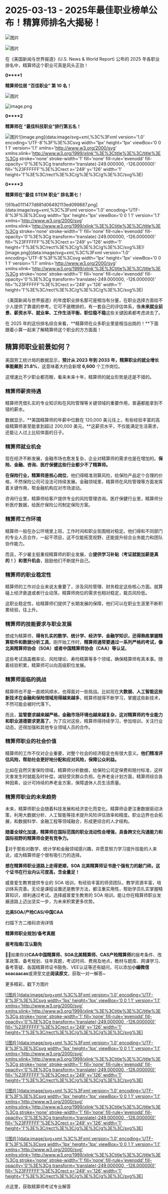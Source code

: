 # 2025-03-13 - 2025年最佳职业榜单公布！精算师排名大揭秘！

![图片](https://mmbiz.qpic.cn/mmbiz_jpg/mK3FpI9af4kg4PH3You8v1p2s4zAl35ZxNnxg0MdNmVTvH2IJcatox7FnBcNAnYE4JN8ZPBDeK1yLvRwqaptmA/640?wx_fmt=jpeg&wxfrom=5&wx_lazy=1&wx_co=1&tp=webp)

![图片](https://mmbiz.qpic.cn/sz_mmbiz_gif/mK3FpI9af4nSfVwvozd64cQ7rcicg9NY7aDpmlQHeubb1vZMYf0AYBKd0R4BYEutuL8zyMe4NKXjT1d6SMzlM4g/640?wx_fmt=gif&from=appmsg&wxfrom=5&wx_lazy=1&wx_co=1&tp=webp)

在《美国新闻与世界报道》(U.S. News & World Report) 公布的 2025 年各职业排名中，精算师这个职业可真是风头正劲！

**0****1**

**精算师位居 “百佳职业” 第 10 名！**

![图片](https://mmbiz.qpic.cn/sz_mmbiz_png/iag1gbB0gOribxfyYd67PGwr4qBtPSyH9iauuiaWrjkZxRXiaWFNEcPPLq2Kp1qjOLS49b6LM15hEviaSJlD0Q0eh8PQ/640?wx_fmt=png&from=appmsg&tp=webp&wxfrom=5&wx_lazy=1)

![image.png](https://mmbiz.qpic.cn/sz_mmbiz_png/mK3FpI9af4kw4I4wUyhMoB1mia2syD2xazkibdlbmd4E93jSQ4LxibspgMDTqwciblKN1nIYSMvdA0u6edpgibSzmtQ/640?wx_fmt=png&from=appmsg&tp=webp&wxfrom=5&wx_lazy=1)

**0****2**

**精算师在 “最佳科技职业”排行第五名！**

![图片](https://mmbiz.qpic.cn/sz_mmbiz_png/iag1gbB0gOribxfyYd67PGwr4qBtPSyH9ia2npicMJQbaVZCzicbwUBjWecPCicEfCNiaAITnIEaOdBp4LQCWhiasX8ic1g/640?wx_fmt=png&from=appmsg&tp=webp&wxfrom=5&wx_lazy=1)![image.png](data:image/svg+xml,%3C%3Fxml version='1.0' encoding='UTF-8'%3F%3E%3Csvg width='1px' height='1px' viewBox='0 0 1 1' version='1.1' xmlns='http://www.w3.org/2000/svg' xmlns:xlink='http://www.w3.org/1999/xlink'%3E%3Ctitle%3E%3C/title%3E%3Cg stroke='none' stroke-width='1' fill='none' fill-rule='evenodd' fill-opacity='0'%3E%3Cg transform='translate(-249.000000, -126.000000)' fill='%23FFFFFF'%3E%3Crect x='249' y='126' width='1' height='1'%3E%3C/rect%3E%3C/g%3E%3C/g%3E%3C/svg%3E)

**0****3**

**精算师在“最佳 STEM 职业” 排名第七！**

![61ba0111477d881d06492113ed099887.png](data:image/svg+xml,%3C%3Fxml version='1.0' encoding='UTF-8'%3F%3E%3Csvg width='1px' height='1px' viewBox='0 0 1 1' version='1.1' xmlns='http://www.w3.org/2000/svg' xmlns:xlink='http://www.w3.org/1999/xlink'%3E%3Ctitle%3E%3C/title%3E%3Cg stroke='none' stroke-width='1' fill='none' fill-rule='evenodd' fill-opacity='0'%3E%3Cg transform='translate(-249.000000, -126.000000)' fill='%23FFFFFF'%3E%3Crect x='249' y='126' width='1' height='1'%3E%3C/rect%3E%3C/g%3E%3C/g%3E%3C/svg%3E)![image.png](data:image/svg+xml,%3C%3Fxml version='1.0' encoding='UTF-8'%3F%3E%3Csvg width='1px' height='1px' viewBox='0 0 1 1' version='1.1' xmlns='http://www.w3.org/2000/svg' xmlns:xlink='http://www.w3.org/1999/xlink'%3E%3Ctitle%3E%3C/title%3E%3Cg stroke='none' stroke-width='1' fill='none' fill-rule='evenodd' fill-opacity='0'%3E%3Cg transform='translate(-249.000000, -126.000000)' fill='%23FFFFFF'%3E%3Crect x='249' y='126' width='1' height='1'%3E%3C/rect%3E%3C/g%3E%3C/g%3E%3C/svg%3E)

《美国新闻与世界报道》的年度职业排名那可是相当有分量，在职业选择方面给不少人提供了靠谱的参考。它可不是瞎排的，有一套自己的评估体系，像**未来就业前景、薪资水平、就业率、工作生活平衡、职位稳不稳**这些关键因素都考虑进去了。

在 2025 年的这份排名综合来看，**精算师在众多职业里是相当出挑的！**下面跟着小算一起来了解精算师这个职业的方方面面！



## **精算师职业前景如何？**

美国劳工统计局的数据显示，**预计从 2023 年到 2033 年，精算职业的就业增长率能飙到** **21.8%**，这意味着大约会新增 **6,600** 个工作岗位。

这增速比不少职业都亮眼，看来未来十年，精算师的就业形势是还是不错的。


### **精算师薪资待遇**

精算师凭借扎实的专业知识和在风险管理等关键领域的重要作用，普遍都能拿到不错的薪水。

数据显示，**美国精算师的年薪中位数在 120,000 美元往上，有些经验丰富的高级精算师甚至能拿到超过 200,000 美元。**这薪资水平，不仅能满足生活需求，还能让人过上比较体面的日子。


### **精算师就业机会**

现在经济不断发展，金融市场也愈发复杂，企业对精算师的需求也是在增加的。**保险、金融、咨询、医疗保健这些行业都少不了精算师。**

**在保险行业，精算师是核心岗位**，他们得精准测算风险，给保险产品定个合理的价格，不然保险公司可没法可持续发展。金融领域里，精算师在风险管理等方面发挥着关键作用，帮金融机构应对市场波动。

咨询行业里，精算师给客户提供专业的风险管理咨询。医疗保健行业里，精算师分析医疗数据，给医疗保险公司制定保险方案。


### **精算师工作环境**

精算师一般在办公环境里上班，工作时间和职业氛围相对稳定。他们得和不同部门的专业人员合作，一起干项目，这不仅能拓宽视野，还能提升综合业务能力和团队协作能力。

而且，不少雇主挺重视精算师的职业发展，会**提供学习补贴（考证就能加薪是真的！）和晋升机会**，鼓励他们不断提升自己。



### **精算师的职业稳定性**

精算师的工作对企业来说太重要了，涉及风险管理、财务稳定这些核心方面。就算碰上经济衰退或者行业动荡，精算师岗位的需求也相对稳定，裁员风险低。

这职业稳定性，给精算师们提供了长期发展的保障，他们可以在职业生涯里不断积累经验，往上升。


### **精算师的技能要求与职业发展**

想成为精算师，**得有扎实的数学、统计学、经济学、金融学知识，还得熟练掌握精算软件和数据分析工具**。刚开始工作时，**精算师通常要通过一系列严格的考试，像北美精算师协会（SOA）或者中国精算师协会（CAA）等认证**。

这些考试涵盖概率论、风险理论、寿险精算等多个领域，确保精算师有真本事。随着经验积累，精算师可以向高级职位发展。


### **精算师面临的挑战**

精算师也不是一直顺风顺水，也得面对一些挑战。比如现在**大数据、人工智能这些新技术在金融和保险领域用得越来越多**，精算师就得不断学习，掌握这些新技术，不然可能会被时代落下。

而且，**监管要求越来越严格，金融市场环境也越来越复杂，这对精算师的专业能力和职业道德要求更高了**。为了应对这些，精算师得持续学习，参加培训，关注行业动态，还得加强和其他专业领域人员的合作。


### **精算师职业的社会价值**

精算师的工作不仅对企业重要，对整个社会的经济稳定也有很大意义。**他们精准评估风险，帮助社会更好地分配和应对风险，保障公众利益。**

比如在自然灾害保险领域，精算师分析数据，给保险公司定保费和赔付标准，这样灾害发生时就能及时补偿，减轻受灾群众负担。在养老金计划方面，精算师综合各种因素，设计可持续的养老金方案，保障退休人员生活质量。



### **精算师职业的未来趋势**

未来，精算师职业会随着科技发展和经济变化而变化。精算师会更注重数据驱动决策，利用大数据分析、人工智能等技术提升风险评估效率和精度。职业边界也会拓展，和数据科学、金融工程等领域融合，形成更综合的人才结构。

**随着全球化加速，精算师在国际范围的职业流动性会增强，具备跨文化沟通能力和国际视野的精算师会更有竞争力。**

🙋对于那些对数学、统计学和金融领域感兴趣，并愿意努力学习提升技能的人来说，成为精算师是个很有吸引力的选择。

**想在精算师职业道路上走得更顺，SOA 北美精算师证书是个强有力的敲门砖。这个证书在行业内认可度高，含金量足！**

威普爱生教育提供专业的 SOA 培训，有经验丰富的师资团队，教学资源丰富，培训体系完善。无论是课程设置还是教学方法，都注重实用性，帮助学员扎实掌握精算知识，顺利通过考试。选择威普爱生教育的 SOA 培训，能让你在精算师职业发展道路上迈出坚实一步，为未来积累更多优势。

**北美SOA/产险CAS/中国CAA**

扫描下方二维码咨询详情


**精算师职业规划/备考真题**

**报考指南/互认豁免**

**💁‍♀️**如果你对**CAA中国精算师、SOA北美精算师、CAS产险精算师**的报考条件、改革政策、备考规划、往年真题，考试时间、费用及地点，教材与题库、网课学习、备考答疑、各国精算师证书豁免、VEE认证等还有疑问，可以添加**小编微信soacaacas**或滑至文底**阅读原文**，获取一对一解答~

更多精彩，戳下方图片



[![图片](data:image/svg+xml,%3C%3Fxml version='1.0' encoding='UTF-8'%3F%3E%3Csvg width='1px' height='1px' viewBox='0 0 1 1' version='1.1' xmlns='http://www.w3.org/2000/svg' xmlns:xlink='http://www.w3.org/1999/xlink'%3E%3Ctitle%3E%3C/title%3E%3Cg stroke='none' stroke-width='1' fill='none' fill-rule='evenodd' fill-opacity='0'%3E%3Cg transform='translate(-249.000000, -126.000000)' fill='%23FFFFFF'%3E%3Crect x='249' y='126' width='1' height='1'%3E%3C/rect%3E%3C/g%3E%3C/g%3E%3C/svg%3E)](http://mp.weixin.qq.com/s?__biz=Mzg5ODgxNDE0NQ==&mid=2247499489&idx=1&sn=28bc71f9486a17b4e2a1e8576252b8af&chksm=c05e674ff729ee59dc54a8f5e5fdeacd3fa24632cb9fea93f694e23708dddce948576251acd3&scene=21#wechat_redirect)

[![图片](data:image/svg+xml,%3C%3Fxml version='1.0' encoding='UTF-8'%3F%3E%3Csvg width='1px' height='1px' viewBox='0 0 1 1' version='1.1' xmlns='http://www.w3.org/2000/svg' xmlns:xlink='http://www.w3.org/1999/xlink'%3E%3Ctitle%3E%3C/title%3E%3Cg stroke='none' stroke-width='1' fill='none' fill-rule='evenodd' fill-opacity='0'%3E%3Cg transform='translate(-249.000000, -126.000000)' fill='%23FFFFFF'%3E%3Crect x='249' y='126' width='1' height='1'%3E%3C/rect%3E%3C/g%3E%3C/g%3E%3C/svg%3E)](https://mp.weixin.qq.com/s?__biz=Mzg5ODgxNDE0NQ==&mid=2247502677&idx=1&sn=cefd4f3389b590c0a600846f1feb99d4&scene=21#wechat_redirect)

[![图片](data:image/svg+xml,%3C%3Fxml version='1.0' encoding='UTF-8'%3F%3E%3Csvg width='1px' height='1px' viewBox='0 0 1 1' version='1.1' xmlns='http://www.w3.org/2000/svg' xmlns:xlink='http://www.w3.org/1999/xlink'%3E%3Ctitle%3E%3C/title%3E%3Cg stroke='none' stroke-width='1' fill='none' fill-rule='evenodd' fill-opacity='0'%3E%3Cg transform='translate(-249.000000, -126.000000)' fill='%23FFFFFF'%3E%3Crect x='249' y='126' width='1' height='1'%3E%3C/rect%3E%3C/g%3E%3C/g%3E%3C/svg%3E)](http://mp.weixin.qq.com/s?__biz=Mzg5ODgxNDE0NQ==&mid=2247499760&idx=1&sn=16dd1f8015b2fdf0d3f5c47ddf2fcace&chksm=c05e665ef729ef4854ae8257ec868b9532dcfb6820e0234ab54e19cc8c68e8eb7ecffbcb5525&scene=21#wechat_redirect)

[![图片](data:image/svg+xml,%3C%3Fxml version='1.0' encoding='UTF-8'%3F%3E%3Csvg width='1px' height='1px' viewBox='0 0 1 1' version='1.1' xmlns='http://www.w3.org/2000/svg' xmlns:xlink='http://www.w3.org/1999/xlink'%3E%3Ctitle%3E%3C/title%3E%3Cg stroke='none' stroke-width='1' fill='none' fill-rule='evenodd' fill-opacity='0'%3E%3Cg transform='translate(-249.000000, -126.000000)' fill='%23FFFFFF'%3E%3Crect x='249' y='126' width='1' height='1'%3E%3C/rect%3E%3C/g%3E%3C/g%3E%3C/svg%3E)](https://mp.weixin.qq.com/s?__biz=Mzg5ODgxNDE0NQ==&mid=2247499760&idx=1&sn=16dd1f8015b2fdf0d3f5c47ddf2fcace&scene=21#wechat_redirect)




点这里，获取精算师考试专业解答